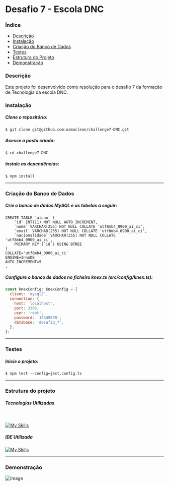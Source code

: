 # Desafio 7 - Escola DNC

### Índice
<ul>
  <a href="#descrição"><li>Descrição</li></a>
  <a href="#instalação"><li>Instalação</li></a>
  <a href="#criação-do-banco-de-dados"><li>Criação do Banco de Dados</li></a>
  <a href="#testes"><li>Testes</li></a>
  <a href="#estrutura-do-projeto"><li>Estrutura do Projeto</li></a>
  <a href="#demonstração"><li>Demonstração</li></a>
</ul>

### Descrição
Este projeto foi desenvolvido como resolução para o desafio 7 da formação de Tecnologia da escola DNC.

### Instalação 
##### Clone o repositório:
```
$ git clone git@github.com:osmaclean/challenge7-DNC.git
```

##### Acesse a pasta criada:
```
$ cd challenge7-DNC
```

##### Instale as dependências:
```
$ npm install
```
---

### Criação do Banco de Dados
##### Crie o banco de dados MySQL e as tabelas a seguir:
```mysql
CREATE TABLE `aluno` (
	`id` INT(11) NOT NULL AUTO_INCREMENT,
	`nome` VARCHAR(255) NOT NULL COLLATE 'utf8mb4_0900_ai_ci',
	`email` VARCHAR(255) NOT NULL COLLATE 'utf8mb4_0900_ai_ci',
	`nacionalidade` VARCHAR(255) NOT NULL COLLATE 'utf8mb4_0900_ai_ci',
	PRIMARY KEY (`id`) USING BTREE
)
COLLATE='utf8mb4_0900_ai_ci'
ENGINE=InnoDB
AUTO_INCREMENT=5
;
```

##### Configure o banco de dados no ficheiro knex.ts (src/config/knex.ts):
```javascript
const knexConfig: KnexConfig = {
  client: 'mysql2',
  connection: {
    host: 'localhost',
    port: 3306,
    user: 'root',
    password: '12345678',
    database: 'desafio_7',
  },
};
```
---

### Testes
##### Inicie o projeto:
```
$ npm test --config=jest.config.ts
```

---

### Estrutura do projeto
##### Tecnologias Utilizadas
<div style="display: inline_block"><br>
  
  [![My Skills](https://skillicons.dev/icons?i=nodejs,express,mysql,typescript)](https://skillicons.dev)
</div>

##### IDE Utilizada
<div> 
  
  [![My Skills](https://skillicons.dev/icons?i=vscode)](https://skillicons.dev)
</div>

---

### Demonstração
![image](https://github.com/osmaclean/challenge7-DNC/assets/115199808/166a54f9-77d6-42fa-a91d-6993f3d9d54b)
